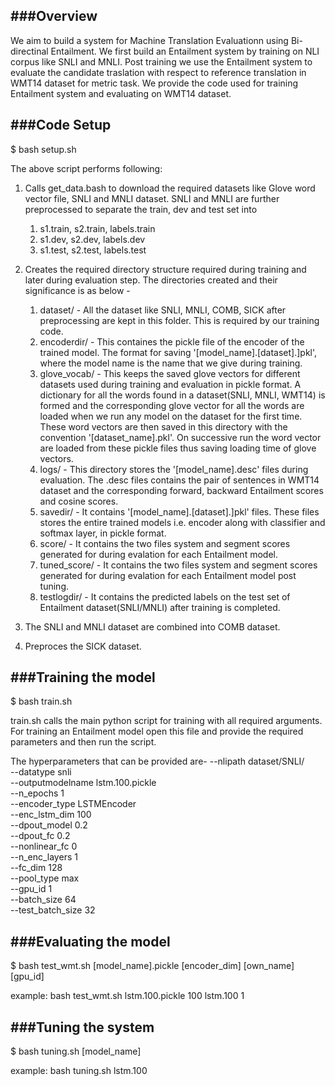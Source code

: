 ###Overview
-----------------------
We aim to build a system for Machine Translation Evaluationn using Bi-directinal Entailment. We first build an Entailment system by training on NLI corpus like SNLI and MNLI. Post training we use the Entailment system to evaluate the candidate traslation with respect to reference translation in WMT14 dataset for metric task. We provide the code used for training Entailment system and evaluating on WMT14 dataset.

###Code Setup
-----------------------
$ bash setup.sh

The above script performs following:
1. Calls get_data.bash to download the required datasets like Glove word vector file, SNLI and MNLI dataset. SNLI and MNLI are further preprocessed to separate the train, dev and test set into 
	1. s1.train, s2.train, labels.train
	2. s1.dev, s2.dev, labels.dev
	3. s1.test, s2.test, labels.test

2. Creates the required directory structure required during training and later during evaluation step. The directories created and their significance is as below - 
	1. dataset/ - All the dataset like SNLI, MNLI, COMB, SICK after preprocessing are kept in this folder. This is required by our training code.
	2. encoderdir/ - This containes the pickle file of the encoder of the trained model. The format for saving '[model_name].[dataset].]pkl', where the model name is the name that we give during training.  
	3. glove_vocab/ - This keeps the saved glove vectors for different datasets used during training and evaluation in pickle format. A dictionary for all the words found in a dataset(SNLI, MNLI, WMT14) is formed and the corresponding glove vector for all the words are loaded when we run any model on the dataset for the first time. These word vectors are then saved in this directory with the convention '[dataset_name].pkl'. On successive run the word vector are loaded from these pickle files thus saving loading time of glove vectors.  
	4. logs/ - This directory stores the '[model_name].desc' files during evaluation. The .desc files contains the pair of sentences in WMT14 dataset and the corresponding forward, backward Entailment scores and cosine scores.   
	5. savedir/ - It contains '[model_name].[dataset].]pkl' files. These files stores the entire trained models i.e. encoder along with classifier and softmax layer, in pickle format.
	6. score/ - It contains the two files system and segment scores generated for during evalation for each Entailment model. 
	7. tuned_score/ - It contains the two files system and segment scores generated for during evalation for each Entailment model post tuning.
	8. testlogdir/ - It contains the predicted labels on the test set of Entailment dataset(SNLI/MNLI) after training is completed.


3. The SNLI and MNLI dataset are combined into COMB dataset.

4. Preproces the SICK dataset.


###Training the model
-----------------------
$ bash train.sh

train.sh calls the main python script for training with all required arguments. For training an Entailment model open this file and provide the required parameters and then run the script.

The hyperparameters that can be provided are-
	--nlipath dataset/SNLI/ \
	--datatype snli \
	--outputmodelname lstm.100.pickle \
	--n_epochs 1 \
	--encoder_type LSTMEncoder \
	--enc_lstm_dim 100 \
	--dpout_model 0.2 \
	--dpout_fc 0.2 \
	--nonlinear_fc 0 \
	--n_enc_layers 1 \
	--fc_dim 128 \
	--pool_type max \
	--gpu_id 1 \
	--batch_size 64 \
	--test_batch_size 32 



 
###Evaluating the model
------------------------
$ bash test_wmt.sh [model_name].pickle [encoder_dim] [own_name] [gpu_id]

example: bash test_wmt.sh lstm.100.pickle 100 lstm.100 1



###Tuning the system
-----------------------
$ bash tuning.sh [model_name]

example: bash tuning.sh lstm.100
